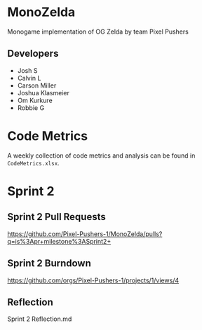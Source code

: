 # MonoZelda
Monogame implementation of OG Zelda by team Pixel Pushers

## Developers
- Josh S
- Calvin L
- Carson Miller
- Joshua Klasmeier
- Om Kurkure
- Robbie G

# Code Metrics
A weekly collection of code metrics and analysis can be found in `CodeMetrics.xlsx`.

# Sprint 2

## Sprint 2 Pull Requests
https://github.com/Pixel-Pushers-1/MonoZelda/pulls?q=is%3Apr+milestone%3ASprint2+

## Sprint 2 Burndown
https://github.com/orgs/Pixel-Pushers-1/projects/1/views/4

## Reflection
Sprint 2 Reflection.md